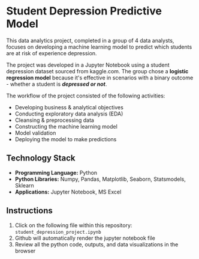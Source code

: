 # Student Depression Predictive Model

This data analytics project, completed in a group of 4 data analysts, focuses on developing a machine learning model to predict which students are at risk of experience depression.  

The project was developed in a Jupyter Notebook using a student depression dataset sourced from kaggle.com.  The group chose a **logistic regression model** because it's effective in scenarios with a binary outcome - whether a student is ***depressed or not***.  

The workflow of the project consisted of the following activities: 

- Developing business & analytical objectives
- Conducting exploratory data analysis (EDA)
- Cleansing & preprocessing data
- Constructing the machine learning model
- Model validation
- Deploying the model to make predictions

## Technology Stack

- **Programming Language:**  Python
- **Python Libraries:**  Numpy, Pandas, Matplotlib, Seaborn, Statsmodels, Sklearn 
- **Applications:**  Jupyter Notebook, MS Excel

## Instructions

1) Click on the following file within this repository:  `student_depression_project.ipynb`
2) Github will automatically render the jupyter notebook file
3) Review all the python code, outputs, and data visualizations in the browser
